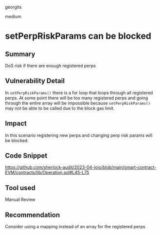 georgits

medium

# setPerpRiskParams can be blocked

## Summary
DoS risk if there are enough registered perps

## Vulnerability Detail
In `setPerpRiskParams()` there is a for loop that loops through all registered perps. At some point there will be too many registered perps and going through the entire array will be impossible because `setPerpRiskParams()` may not be able to be called due to the block gas limit.

## Impact
In this scenario registering new perps and changing perp risk params will be blocked.

## Code Snippet
https://github.com/sherlock-audit/2023-04-jojo/blob/main/smart-contract-EVM/contracts/lib/Operation.sol#L45-L75

## Tool used
Manual Review

## Recommendation
Consider using a mapping instead of an array for the registered perps